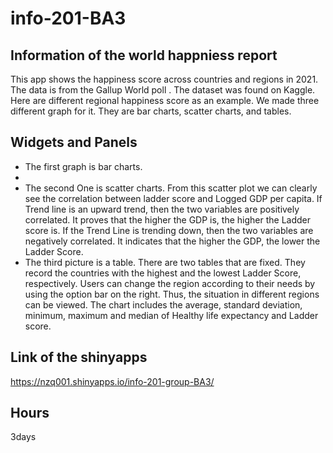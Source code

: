 # info-201-BA3

## Information of the world happniess report
This app shows the happiness score across countries and regions in 2021.
The data is from the Gallup World poll .
The dataset was found on Kaggle.
Here are different regional happiness score as an example.
We made three different graph for it. They are bar charts, scatter charts, and tables.

## Widgets and Panels
* The first graph is bar charts.
* 
* The second One is scatter charts. From this scatter plot we can clearly see the correlation between ladder score and Logged GDP per capita. If Trend line is an upward trend, then the two variables are positively correlated. It proves that the higher the GDP is, the higher the Ladder score is. If the Trend Line is trending down, then the two variables are negatively correlated. It indicates that the higher the GDP, the lower the Ladder Score.
* The third picture is a table. There are two tables that are fixed. They record the countries with the highest and the lowest Ladder Score, respectively. Users can change the region according to their needs by using the option bar on the right. Thus, the situation in different regions can be viewed. The chart includes the average, standard deviation, minimum, maximum and median of Healthy life expectancy and Ladder score.

## Link of the shinyapps
https://nzq001.shinyapps.io/info-201-group-BA3/

## Hours
3days
